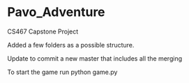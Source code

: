 # Pavo_Adventure
CS467 Capstone Project

Added a few folders as a possible structure.

Update to commit a new master that includes all the merging

To start the game run python game.py
